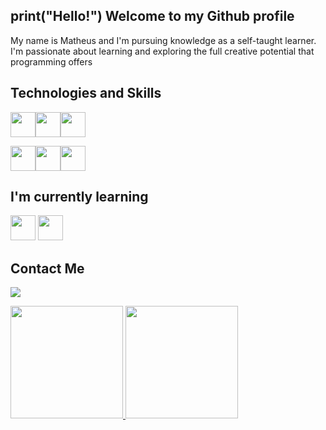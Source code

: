## print("Hello!") Welcome to my Github profile
My name is Matheus and I'm pursuing knowledge as a self-taught learner. I'm passionate about learning and exploring the full creative potential that programming offers

## Technologies and Skills
<img src="https://cdn.jsdelivr.net/gh/devicons/devicon/icons/html5/html5-plain-wordmark.svg" width="40" height="40"/><img src="https://cdn.jsdelivr.net/gh/devicons/devicon/icons/css3/css3-plain-wordmark.svg" width="40" height="40"/><img src="https://cdn.jsdelivr.net/gh/devicons/devicon/icons/git/git-plain-wordmark.svg" width="40" height="40"/>

<img src="https://cdn.jsdelivr.net/gh/devicons/devicon/icons/javascript/javascript-plain.svg"  width="40" height="40"/><img src="https://cdn.jsdelivr.net/gh/devicons/devicon/icons/nodejs/nodejs-plain-wordmark.svg" width="40" height="40"/><img src="https://cdn.jsdelivr.net/gh/devicons/devicon/icons/typescript/typescript-plain.svg"  width="40" height="40"/>

## I'm currently learning

<img src="https://cdn.jsdelivr.net/gh/devicons/devicon/icons/python/python-plain-wordmark.svg" width="40" height="40"/> <img src="https://cdn.jsdelivr.net/gh/devicons/devicon/icons/rust/rust-plain.svg" width="40" height="40"/>

## Contact Me
<a href = "matheus10001felipe@gmail.com"><img src="https://img.shields.io/badge/Gmail-D14836?style=for-the-badge&logo=gmail&logoColor=white" target="_blank"></a>

<div>
<a href="https://github.com/matheusfel1pe"> <img height="180em" src="https://github-readme-stats.vercel.app/api/top-langs/?username=matheusfel1pe&layout=compact&langs_count=7&theme=dracula"/>
<img height="180em" src="https://github-readme-stats.vercel.app/api?username=matheusfel1pe&show_icons=true&theme=dracula&include_all_commits=true&count_private=true"/>
</div>
